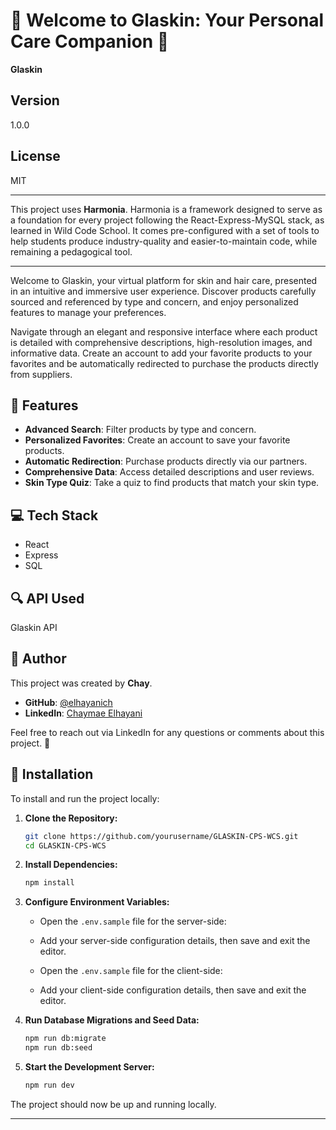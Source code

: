
# 💞 Welcome to Glaskin: Your Personal Care Companion 💞

**Glaskin**

## Version
1.0.0

## License
MIT

---

This project uses **Harmonia**. Harmonia is a framework designed to serve as a foundation for every project following the React-Express-MySQL stack, as learned in Wild Code School. It comes pre-configured with a set of tools to help students produce industry-quality and easier-to-maintain code, while remaining a pedagogical tool.

---

Welcome to Glaskin, your virtual platform for skin and hair care, presented in an intuitive and immersive user experience. Discover products carefully sourced and referenced by type and concern, and enjoy personalized features to manage your preferences.

Navigate through an elegant and responsive interface where each product is detailed with comprehensive descriptions, high-resolution images, and informative data. Create an account to add your favorite products to your favorites and be automatically redirected to purchase the products directly from suppliers.

## 🚀 Features

- **Advanced Search**: Filter products by type and concern.
- **Personalized Favorites**: Create an account to save your favorite products.
- **Automatic Redirection**: Purchase products directly via our partners.
- **Comprehensive Data**: Access detailed descriptions and user reviews.
- **Skin Type Quiz**: Take a quiz to find products that match your skin type.

## 💻 Tech Stack

- React
- Express
- SQL

## 🔍 API Used

Glaskin API

## 👤 Author

This project was created by **Chay**.

- **GitHub**: [@elhayanich](https://github.com/elhayanich)
- **LinkedIn**: [Chaymae Elhayani](https://www.linkedin.com/in/chaymaeelhayani/)

Feel free to reach out via LinkedIn for any questions or comments about this project. 💞

## 🔧 Installation

To install and run the project locally:

1. **Clone the Repository:**

    ```bash
    git clone https://github.com/yourusername/GLASKIN-CPS-WCS.git
    cd GLASKIN-CPS-WCS
    ```

2. **Install Dependencies:**

    ```bash
    npm install
    ```

3. **Configure Environment Variables:**

    - Open the `.env.sample` file for the server-side:

    - Add your server-side configuration details, then save and exit the editor.

    - Open the `.env.sample` file for the client-side:

    - Add your client-side configuration details, then save and exit the editor.

4. **Run Database Migrations and Seed Data:**

    ```bash
    npm run db:migrate
    npm run db:seed
    ```

5. **Start the Development Server:**

    ```bash
    npm run dev
    ```

The project should now be up and running locally. 

---


